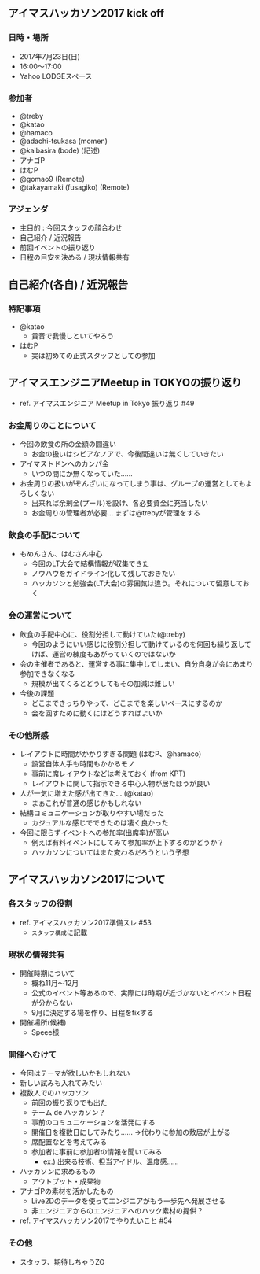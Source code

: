 ## アイマスハッカソン2017 kick off
### 日時・場所
- 2017年7月23日(日)
- 16:00～17:00
- Yahoo LODGEスペース

### 参加者
- @treby
- @katao
- @hamaco
- @adachi-tsukasa (momen)
- @kaibasira (bode) (記述)
- アナゴP
- はむP
- @gomao9 (Remote)
- @takayamaki (fusagiko) (Remote)

### アジェンダ
- 主目的 : 今回スタッフの顔合わせ
- 自己紹介 / 近況報告
- 前回イベントの振り返り
- 日程の目安を決める / 現状情報共有

## 自己紹介(各自) / 近況報告
### 特記事項
- @katao
  - 貴音で我慢しといてやろう
- はむP
  - 実は初めての正式スタッフとしての参加

## アイマスエンジニアMeetup in TOKYOの振り返り
- ref. アイマスエンジニア Meetup in Tokyo 振り返り #49

### お金周りのことについて
- 今回の飲食の所の金額の間違い
  - お金の扱いはシビアなノアで、今後間違いは無くしていきたい
- アイマストドンへのカンパ金
  - いつの間にか無くなっていた......
- お金周りの扱いがぞんざいになってしまう事は、グループの運営としてもよろしくない
  - 出来れば余剰金(プール)を設け、各必要資金に充当したい
  - お金周りの管理者が必要... まずは@trebyが管理をする

### 飲食の手配について
- もめんさん、はむさん中心
  - 今回のLT大会で結構情報が収集できた
  - ノウハウをガイドライン化して残しておきたい
  - ハッカソンと勉強会(LT大会)の雰囲気は違う。それについて留意しておく

### 会の運営について
- 飲食の手配中心に、役割分担して動けていた(@treby)
  - 今回のようにいい感じに役割分担して動けているのを何回も繰り返してけば、運営の練度もあがっていくのではないか
- 会の主催者であると、運営する事に集中してしまい、自分自身が会にあまり参加できなくなる
  - 規模が出てくるとどうしてもその加減は難しい
- 今後の課題
  - どこまできっちりやって、どこまでを楽しいベースにするのか
  - 会を回すために動くにはどうすればよいか

### その他所感
- レイアウトに時間がかかりすぎる問題 (はむP、@hamaco)
  - 設営自体人手も時間もかかるモノ
  - 事前に席レイアウトなどは考えておく (from KPT)
  - レイアウトに関して指示できる中心人物が居たほうが良い
- 人が一気に増えた感が出てきた... (@katao)
  - まぁこれが普通の感じかもしれない
- 結構コミュニケーションが取りやすい場だった
  - カジュアルな感じでできたのは凄く良かった
- 今回に限らずイベントへの参加率(出席率)が高い
  - 例えば有料イベントにしてみて参加率が上下するのかどうか？
  - ハッカソンについてはまた変わるだろうという予想

## アイマスハッカソン2017について
### 各スタッフの役割
- ref. アイマスハッカソン2017準備スレ #53
  - `スタッフ構成`に記載

### 現状の情報共有
- 開催時期について
  - 概ね11月～12月
  - 公式のイベント等あるので、実際には時期が近づかないとイベント日程が分からない
  - 9月に決定する場を作り、日程をfixする
- 開催場所(候補)
  - Speee様

### 開催へむけて
- 今回はテーマが欲しいかもしれない
- 新しい試みも入れてみたい
- 複数人でのハッカソン
  - 前回の振り返りでも出た
  - チーム de ハッカソン？
  - 事前のコミュニケーションを活発にする
  - 開催日を複数日にしてみたり…… →代わりに参加の敷居が上がる
  - 席配置などを考えてみる
  - 参加者に事前に参加者の情報を聞いてみる
    - ex.) 出来る技術、担当アイドル、温度感……
- ハッカソンに求めるもの
  - アウトプット・成果物
- アナゴPの素材を活かしたもの
  - Live2Dのデータを使ってエンジニアがもう一歩先へ発展させる
  - 非エンジニアからのエンジニアへのハック素材の提供？
- ref. アイマスハッカソン2017でやりたいこと #54

### その他
- スタッフ、期待しちゃうZO
